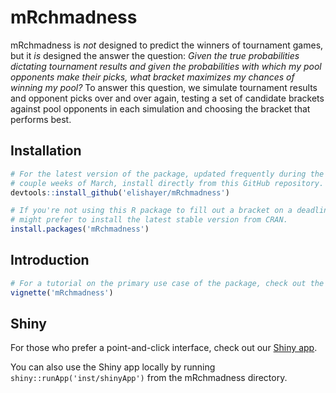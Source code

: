 # mRchmadness
mRchmadness is *not* designed to predict the winners of tournament games, but
it *is* designed the answer the question: *Given the true probabilities
dictating tournament results and given the probabilities with which my pool
opponents make their picks, what bracket maximizes my chances of winning my
pool?* To answer this question, we simulate tournament results and opponent
picks over and over again, testing a set of candidate brackets against pool
opponents in each simulation and choosing the bracket that performs best.

## Installation

``` r
# For the latest version of the package, updated frequently during the first
# couple weeks of March, install directly from this GitHub repository.
devtools::install_github('elishayer/mRchmadness')

# If you're not using this R package to fill out a bracket on a deadline, you
# might prefer to install the latest stable version from CRAN.
install.packages('mRchmadness')
```

## Introduction

``` r
# For a tutorial on the primary use case of the package, check out the vignette
vignette('mRchmadness')
```

## Shiny

For those who prefer a point-and-click interface, check out our
[Shiny app](https://saberpowers.shinyapps.io/mRchmadness/).

You can also use the Shiny app locally by running
`shiny::runApp('inst/shinyApp')` from the mRchmadness directory.
